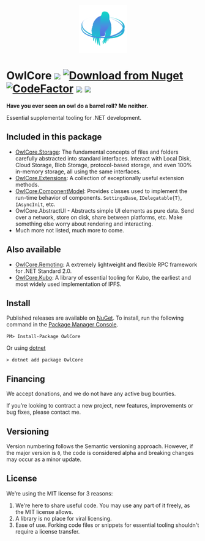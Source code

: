 

<p align="center"><img src="https://github.com/Arlodotexe/OwlCore/raw/main/src/logo.png" width="125" /> </p>

# OwlCore [![](https://img.shields.io/badge/Documentation-DocFX-brightgreen)](https://www.fuget.org/packages/OwlCore/)  [![Download from Nuget](https://img.shields.io/nuget/v/OwlCore.svg)](https://www.nuget.org/packages/OwlCore/) [![CodeFactor](https://www.codefactor.io/repository/github/arlodotexe/owlcore/badge)](https://www.codefactor.io/repository/github/arlodotexe/owlcore) ![](https://img.shields.io/nuget/dt/OwlCore) ![](https://img.shields.io/github/license/Arlodotexe/OwlCore)

**Have you ever seen an owl do a barrel roll? Me neither.**

Essential supplemental tooling for .NET development.

## Included in this package
- [OwlCore.Storage](https://github.com/Arlodotexe/OwlCore.Storage): The fundamental concepts of files and folders carefully abstracted into standard interfaces. Interact with Local Disk, Cloud Storage, Blob Storage, protocol-based storage, and even 100% in-memory storage, all using the same interfaces.
- [OwlCore.Extensions](https://github.com/Arlodotexe/OwlCore.Extensions): A collection of exceptionally useful extension methods.
- [OwlCore.ComponentModel](https://github.com/Arlodotexe/OwlCore.ComponentModel): Provides classes used to implement the run-time behavior of components. `SettingsBase`, `IDelegatable{T}`, `IAsyncInit`, etc.
- OwlCore.AbstractUI - Abstracts simple UI elements as pure data. Send over a network, store on disk, share between platforms, etc. Make something else worry about rendering and interacting.
- Much more not listed, much more to come.

## Also available
- [OwlCore.Remoting](https://github.com/Arlodotexe/OwlCore.Remoting): A extremely lightweight and flexible RPC framework for .NET Standard 2.0.
- [OwlCore.Kubo](https://github.com/Arlodotexe/OwlCore.Kubo): A library of essential tooling for Kubo, the earliest and most widely used implementation of IPFS.

## Install
Published releases are available on [NuGet](https://www.nuget.org/packages/OwlCore). To install, run the following command in the [Package Manager Console](https://docs.nuget.org/docs/start-here/using-the-package-manager-console).

    PM> Install-Package OwlCore
    
Or using [dotnet](https://docs.microsoft.com/en-us/dotnet/core/tools/dotnet)

    > dotnet add package OwlCore

## Financing

We accept donations, and we do not have any active bug bounties.

If you’re looking to contract a new project, new features, improvements or bug fixes, please contact me. 

## Versioning

Version numbering follows the Semantic versioning approach. However, if the major version is `0`, the code is considered alpha and breaking changes may occur as a minor update.

## License

We’re using the MIT license for 3 reasons:
1. We're here to share useful code. You may use any part of it freely, as the MIT license allows. 
2. A library is no place for viral licensing.
3. Ease of use. Forking code files or snippets for essential tooling shouldn't require a license transfer. 
